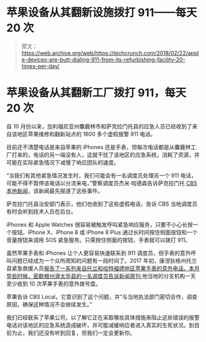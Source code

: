 # 苹果设备从其翻新设施拨打 911——每天 20 次 

> 原文：<https://web.archive.org/web/https://techcrunch.com/2018/02/22/apple-devices-are-butt-dialing-911-from-its-refurbishing-facility-20-times-per-day/>

# 苹果设备从其翻新工厂拨打 911，每天 20 次

自 10 月份以来，加利福尼亚州麋鹿林市和萨克拉门托县的应急人员已经收到了来自该地区苹果维修和翻新站点的 1600 多个虚假报警 911 电话。

目前还不清楚电话是来自苹果的 iPhones 还是手表，但每次电话都是从麋鹿林工厂打来的，电话的另一端没有人，这就干扰了该地区的应急系统，消耗了资源，并可能在实际紧急情况下减慢了响应团队的速度。

“当我们有其他紧急情况发生时，我们可能会有一名调度员处理另一个 911 电话，可能不得不暂停该电话以分流来电，”警察调度员杰米·哈德森告诉萨克拉门托 [CBS 本地新闻](https://web.archive.org/web/20230131172207/http://sacramento.cbslocal.com/2018/02/22/apple-elk-grove-911-accidental/)，该新闻最先报道了这些事件。

萨克拉门托县治安部门表示，他们也收到了这些虚假电话，告诉 CBS 当地调度员有时会听到技术人员在后台。

iPhones 和 Apple Watches 很容易被触发呼叫紧急响应服务，只要不小心长按一个按钮。iPhone X、iPhone 8 或 iPhone 8 Plus 通过长时间按住侧面按钮和一个音量按钮来调用 SOS 紧急服务。只需按住侧面的按钮，手表就可以拨打 911。

虽然苹果手表和 iPhones 让个人更容易快速联系到 911 调度员，但手表的意外呼叫问题已经成为一个众所周知的问题有一段时间了。2017 年初，康涅狄格州托兰县紧急救援人员[报告了一系列来自托兰和哈特福德地区苹果手表的意外电话。本月早些时候，密歇根州渥太华县的一名调度员告诉](https://web.archive.org/web/20230131172207/http://fox61.com/2017/04/20/dispatchers-dealing-with-accidental-911-calls-from-apple-watches/)[新闻周刊](https://web.archive.org/web/20230131172207/http://www.newsweek.com/apple-watches-are-wasting-our-time-accidentally-dialing-911-say-police-811938),他当地的分支机构一天至少收到 10 次苹果手表的意外拨号盘。

苹果告诉 CBS Local，它意识到了这个问题，并“与当地执法部门密切合作，调查原因，确保这种情况不会继续发生。”

我们已经联系了苹果公司，以了解它正在采取哪些具体措施来阻止这些错误的报警电话对该地区的应急系统造成破坏，并可能减缓响应者进入真实的生死状况。到目前为止，我们还没有听到回复，但我们一定会更新你。